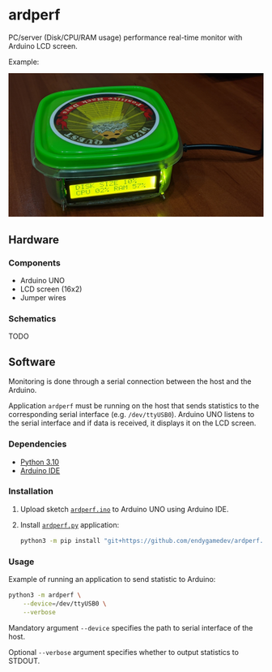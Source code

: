 ardperf
========

PC/server (Disk/CPU/RAM usage) performance real-time monitor with
Arduino LCD screen.

Example:

![ExampleImage][ExampleImage]

Hardware
--------

### Components ###

- Arduino UNO
- LCD screen (16x2)
- Jumper wires

### Schematics ###

TODO

Software
--------

Monitoring is done through a serial connection between the host and the Arduino.

Application `ardperf` must be running on the host that sends statistics to the
corresponding serial interface (e.g. `/dev/ttyUSB0`).
Arduino UNO listens to the serial interface and if data is received,
it displays it on the LCD screen.

### Dependencies ###

- [Python 3.10](https://www.python.org/downloads/)
- [Arduino IDE](https://www.arduino.cc/en/software)

### Installation ###

1.  Upload sketch [`ardperf.ino`][SketchSource] to Arduino UNO
    using Arduino IDE.

2.  Install [`ardperf.py`][ApplicationSource] application:

    ```sh
    python3 -m pip install "git+https://github.com/endygamedev/ardperf.git"
    ```

### Usage ###

Example of running an application to send statistic to Arduino:

```sh
python3 -m ardperf \
    --device=/dev/ttyUSB0 \
    --verbose
```

Mandatory argument `--device` specifies the path to serial interface
of the host.

Optional `--verbose` argument specifies whether to output statistics to STDOUT.

[SketchSource]: ./ardperf.ino
[ApplicationSource]: ./ardperf.py
[ExampleImage]: ./doc/figures/example.jpg
